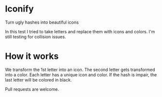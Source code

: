 # Iconify
Turn ugly hashes into beautiful icons

In this test I tried to take letters and replace them with icons and colors.
I'm still testing for collision issues. 

How it works
===
We transform the 1st letter into an icon.
The second letter gets transformed into a color.
Each letter has a unique icon and color.
If the hash is impair, the last letter will be colored in black.
 

Pull requests are welcome.
